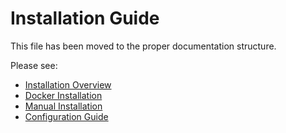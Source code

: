 # Installation Guide

This file has been moved to the proper documentation structure.

Please see:

- [Installation Overview](docs/installation/index.md)
- [Docker Installation](docs/installation/docker.md)
- [Manual Installation](docs/installation/manual.md)
- [Configuration Guide](docs/installation/configuration.md)
